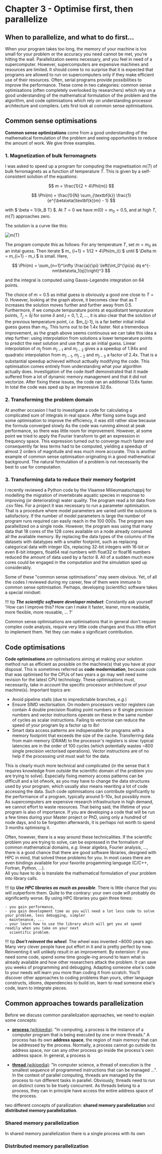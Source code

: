 # Chapter 3 - Optimise first, then parallelize

## When to parallelize, and what to do first...

When your program takes too long, the memory of your machine is too small for your problem or the accuracy you need 
cannot be met, you're hitting the wall. Parallelization seems necessary, and you feel in need of a supercomputer.
However, supercomputers are expensive machines and resources are limited. It should come to no surprise that it is 
expected that programs are allowed to run on supercomputers only if they make efficient use of their resources. 
Often, serial programs provide possibilities to improve the performance. These come in two categories: common sense 
optimisations (often completely overlooked by researchers) which rely on a good understanding of the mathematical 
formulation of the problem and the algorithm, and code optimisations which rely on understanding processor 
architecture and compilers. Lets first look at common sense optimisations. 

## Common sense optimisations

**Common sense optimizations** come from a good understanding of the mathematical formulation of the problem and seeing 
opportunities to reduce the amount of work. We give three examples. 

### 1. Magnetization of bulk ferromagnets

I was asked to speed up a program for computing the magnetisation $m(T)$ of bulk ferromagnets as a function of 
temperature $T$. This is given by a self-consistent solution of the equations:

$$ m = \frac{1}{2 + 4\Phi(m)} $$

$$ \Phi(m) = \frac{1}{N} \sum_{\textbf{k}} \frac{1}{e^{\beta\eta(\textbf{k})m} - 1} $$

with $ \beta = 1/{k_B T} $. At $T=0$ we have $m(0) = m_0 = 0.5$, and at high $T$, $m(T)$ approaches zero.

The solution is a curve like this:

![m(T)](/public/m(T).png)

The program compute this as follows: For any temperature $T$, set $m = m_0$ as an inital guess. Then iterate $ m_
{i+1} = 1/(2 + 4\Phi(m_i)) $ until $ \Delta m = m_{i+1} - m_i $ is small. Here,

$$ \Phi(m) = \sum_{n=1}^\infty \frac{a}{\pi} \left(\int_0^{\pi/a} dq e^{-nm\beta\eta_1(q)}\right)^3 $$

and the integral is computed using Gauss-Legendre integration on 64 points.  

The choice of $m=0.5$ as initial guess is obviously a good one close to $T=0$. However, looking at the graph above, 
it becomes clear that as T increases the solution moves further and further away from $0.5$. Furthermore, if we 
compute tempurature points at equidistant tempurature points, $T_j = \delta j$ for some $\delta$ and $j=0,1,2, .
..$, it is also clear that the solution of the previous temperature point, *i.e.* $m_{j-1}, is a far better initial 
initial guess 
guess than $m_0$. This turns out to be 1.4x faster. Not a tremendous improvement, as the graph above seems continuous 
we can take this idea a step further: using interpolation from solutions a lower temperature points to predict the 
next solution and use that as an initial guess. Linear interpolation of $m_j$ from $m_{j-1}$ and $m_{j-2}$ gives a 
a speedup of 1.94x and quadratic interpolation from  $m_{j-1}$, $m_{j-2}$ and $m_{j-3}$ a factor of 2.4x. That is a 
substantial speedup achieved without acttually modifying the code. This optimisation comes entirely from 
understanding what your algorithm actually does. Investigation of the code itself demonstrated that it made suffered 
from a lot of dynamic memory management and that it did not vectorize. After fixing these issues, the code ran an 
additional 13.6x faster. In total the code was sped up by an impressive 32.6x.

### 2. Transforming the problem domain 

At another occasion I had to investigate a code for calculating a complicated sum of integrals in real space. After 
fixing some bugs and some optimisation to improve the efficiency, it was still rather slow because the formula 
converged slowly  As the code was running almost at peak performance, so there was little room for improvement. 
However, at some point we tried to apply the Fourier transform to get an expression in frequency space. This 
expression turned out to converge much faster and consequently far less terms had to be computed, yielding a speedup 
of almost 2 orders of magnitude and was much more accurate. This is another example of common sense optimisation 
originating in a good mathematical background. The natural formulation of a problem is not necessarily the best to 
use for computation.    

### 3. Transforming data to reduce their memory footprint

I recently reviewed a Python code by the Vlaamse Milieumaatschappij for modelling the migration of invertebrate aquatic 
species in response to improving (or deteriorating) water quality. The program read a lot data from .csv files. For 
a project it was necessary to run a parameter optimisation. That is a procedure where model parameters are varied 
until the outcome is satisfactory. If the number of model parameters is large the number of program runs required can 
easily reach in the 100 000s. The program was parallellized on a single node. However, the program was using that many 
data that 18 cores of the 128 cores available on a node already consumed all the available memory. By replacing the 
data types of the columns of the datasets with datatypes with a smaller footprint, such as replacing categorical data 
with integer IDs, replacing 32-bit integers with 16-bit or even 8-bit integers, float64 real numbers with float32 or 
float16 numbers reduced the amount of data used by a factor 8. All of a sudden much more cores could be engaged in 
the computation and the simulation sped up considerably.   

Some of these "common sense optimisations" may seem obvious. Yet, of all the codes I reviewed during my career, few 
of them were immune to common sense optimisation. Perhaps, developing (scientific) software takes a special mindset: 

!!! tip 
    ***The scientific software developer mindset***: Constantly ask yourself 'How can I improve this? How can I make 
    it faster, leaner, more readable, more flexible, more reusable, ... ?'

Common sense optimisations are optimisations that in general don't require complex code analysis, require very little 
code changes and thus little effort to implement them. Yet they can make a significant contribution.

## Code optimisations

**Code optimisations** are optimisations aiming at making your solution method run as efficient as possible on the 
machine(s) that you have at your disposal. This is sometimes referred as **code modernisation**, because code that 
was optimised for the CPUs of two years a go may well need some revision for the latest CPU technology. These 
optimisations must, necessarily, take in account the specific processor architecture of your machine(s). Important 
topics are: 

- Avoid pipeline stalls (due to impredictable branches, *e.g.*) 
- Ensure SIMD vectorisation. On modern processors vector registers can contain 4 double precision floating point 
  numbers or 8 single precision numbers and vector instructions operate on these in the same number of cycles as 
  scalar instructions. Failing to vectorise can reduce the speed of your program by a factor up to 8x!   
- Smart data access patterns are indispensable for programs with a memory footprint that exceeds the size of the cache. 
  Transferring data from main memory (DRAM) to the processor's registers is slow: typical latencies are in the order 
  of 100 cycles (which potentially wastes ~800 single precision vectorised operations). Vector instructions are of 
  no help if the processing unit must wait for the data. 

This is clearly much more technical and complicated (in the sense that it requires knowledge from outside the 
scientific domain of the problem you are trying to solve). Especially fixing memory access patterns can be difficult 
and a lot ofwork, as you may have to change the data structures used by your program, which usually also means 
rewriting a lot of code accessing the data. Such code optimisations can contribute significantly to the performance 
of a program, typically around 5-10x, but possibly more. As supercomputers are expensive research infrastructure in 
high demand, we cannot effort to waste resources. That being said, the lifetime of your program is also of 
importance. If you are developing a code that will be run a few times during your Master project or PhD, using only 
a hundred of node days, and to be forgotten afterwards, it is perhaps not worth to spend 3 months optimising it.

Often, however, there is a way around these technicalities. If the scientific problem you are trying to solve, can 
be expressed in the formalism of common mathematical domains, *e.g.* linear algebra, Fourier analysis, ..., there is 
a good chance that there are good software libraries, designed with HPC in mind, that solved these problems for you. 
In most cases there are even bindings available for your favorite progamming language (C/C++, Fortran, Python, ...).  
All you have to do is translate the mathematical formulation of your problem into library calls. 

!!! tip
    ***Use HPC libraries as much as possible***. There is little chance that you will outperform them. Quite to the 
    contrary: your own code will probably do significantly worse. By using HPC libraries you gain three times:
    
    - you gain performance,
    - you gain development time as you will need a lot less code to solve your problem, less debugging, simpler 
      maintenance, ...
    - your learn how to use the library which will get you at speed readily when you take on your next 
      scientific problem.

!!! tip
    ***Don't reinvent the wheel***. The wheel was invented ~8000 years ago. Many very clever people have put effort in 
    it and is pretty perfect by now. Reinventing it will unlikely result in an improvement. By extension: if you 
    need some code, spend some time google-ing around to learn what is already available and how other researchers 
    attack the problem. It can save you weeks of programming and debugging. Adapting someone else's code to your 
    needs will learn you more than coding it from scratch. You'll discover other approaches to coding problems than 
    yours, other language constructs, idioms, dependencies to build on, learn to read someone else's code, learn to 
    integrate pieces.    

## Common approaches towards parallelization

Before we discuss common parallelization approaches, we need to explain some concepts:

- [**process** (wikipedia)](https://en.wikipedia.org/wiki/Process_(computing)): "In computing, a process is the 
  instance of a computer program that is being executed by one or more threads." A process has its own **address 
  space**, the region of main memory that can be addressed by the process. Normally, a process cannot go outside its 
  address space, nor can any other process go inside the process's own address space. In general, a process is 

- [**thread** (wikipedia)](https://en.wikipedia.org/wiki/Thread_(computing)): "In computer science, a thread of 
  execution is the smallest sequence of programmed instructions that can be managed ...". In the context of 
  parallel computing, threads are managed by the process to run different tasks in parallel. Obviously, threads need to 
  run on distinct cores to be truely concurrent. As threads belong to a process, they can in principle have access 
  the entire address space of the process. 
  

two different concepts of parallization: 
**shared memory parallelization** and **distributed memory parallelization**. 

### Shared memory parallelization

In shared memory parallelization there is a single process with its own 

### Distributed memory parallelization 
[//]: # (to be done)

